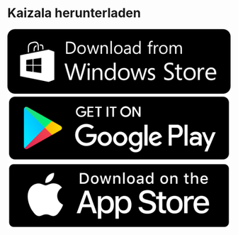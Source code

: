 # <a name="download-kaizala"></a>Kaizala herunterladen 
[![APP-Speicher für Windows Store](images/windowsstore.png)](https://aka.ms/installkaizala)
[![-Wiedergabe](images/playstore.png)](https://aka.ms/kaizala-android)
[![](images/appstore.png)](https://itunes.apple.com/in/app/kaizala-get-work-done-on-chat/id1112208399)